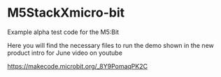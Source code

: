 # M5StackXmicro-bit
Example alpha test code for the M5:Bit

Here you will find the necessary files to run the demo shown
in the new product intro for June video on youtube

https://makecode.microbit.org/_8Y9PomaqPK2C
